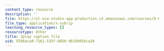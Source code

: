 ```yaml
---
content_type: resource
description: ''
file: https://ol-ocw-studio-app-production.s3.amazonaws.com/courses/9-00sc-introduction-to-psychology-fall-2011/5506aca97161535f88509b199856ca26_vf1U3Nt3HQk.vtt
file_type: application/x-subrip
learning_resource_types: []
resourcetype: Other
title: 3play caption file
uid: 5506aca9-7161-535f-8850-9b199856ca26
---
```

